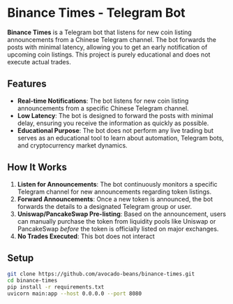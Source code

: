 # Binance Times - Telegram Bot

**Binance Times** is a Telegram bot that listens for new coin listing announcements from a Chinese Telegram channel. The bot forwards the posts with minimal latency, allowing you to get an early notification of upcoming coin listings. This project is purely educational and does not execute actual trades.

## Features

- **Real-time Notifications**: The bot listens for new coin listing announcements from a specific Chinese Telegram channel.
- **Low Latency**: The bot is designed to forward the posts with minimal delay, ensuring you receive the information as quickly as possible.
- **Educational Purpose**: The bot does not perform any live trading but serves as an educational tool to learn about automation, Telegram bots, and cryptocurrency market dynamics.
  
## How It Works

1. **Listen for Announcements**: The bot continuously monitors a specific Telegram channel for new announcements regarding token listings.
2. **Forward Announcements**: Once a new token is announced, the bot forwards the details to a designated Telegram group or user.
3. **Uniswap/PancakeSwap Pre-listing**: Based on the announcement, users can manually purchase the token from liquidity pools like Uniswap or PancakeSwap *before* the token is officially listed on major exchanges.
4. **No Trades Executed**: This bot does not interact 

## Setup 

```bash
git clone https://github.com/avocado-beans/binance-times.git
cd binance-times
pip install -r requirements.txt
uvicorn main:app --host 0.0.0.0 --port 8080
```
